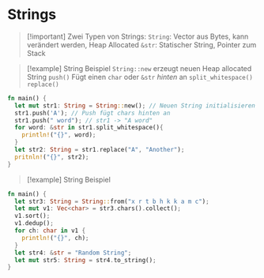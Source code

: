 # Strings

> [!important] Zwei Typen von Strings:
> `String`: Vector aus Bytes, kann verändert werden, Heap Allocated
> `&str`: Statischer String, Pointer zum Stack

> [!example] String Beispiel
> `String::new` erzeugt neuen Heap allocated String
> `push()` Fügt einen `char` oder `&str` *hinten* an
> `split_whitespace()`
> `replace()`

```Rust
fn main() {
  let mut str1: String = String::new(); // Neuen String initialisieren
  str1.push('A'); // Push fügt chars hinten an
  str1.push(" word"); // str1 -> "A word"
  for word: &str in str1.split_whitespace(){
    println!("{}", word);
  }
  let str2: String = str1.replace("A", "Another"); 
  pritnln!("{}", str2);
}
```

> [!example] String Beispiel
> 

```Rust
fn main() {
  let str3: String = String::from("x r t b h k k a m c");
  let mut v1: Vec<char> = str3.chars().collect();
  v1.sort();
  v1.dedup();
  for ch: char in v1 {
    println!("{}", ch);
  }
  let str4: &str = "Random String";
  let mut str5: String = str4.to_string();
}
```